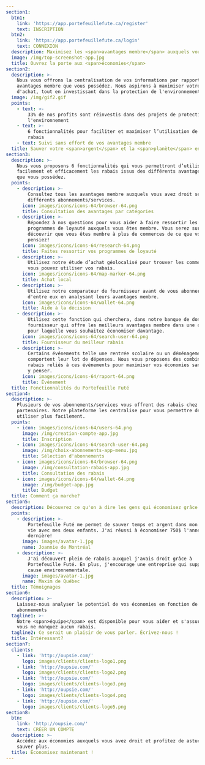 ```yaml
---
section1:
  btn1:
    link: 'https://app.portefeuillefute.ca/register'
    text: INSCRIPTION
  btn2:
    link: 'https://app.portefeuillefute.ca/login'
    text: CONNEXION
  description: Maximisez les <span>avantages membre</span> auxquels vous avez droit
  image: /img/top-screenshot-app.jpg
  title: Ouvrez la porte aux <span>économies</span>
section2:
  description: >-
    Nous vous offrons la centralisation de vos informations par rapport aux
    avantages membre que vous possédez. Nous aspirons à maximiser votre pouvoir
    d'achat, tout en investissant dans la protection de l'environnement.
  image: /img/gif2.gif
  points:
    - text: >-
        33% de nos profits sont réinvestis dans des projets de protection de
        l'environnement 
    - text: >-
        6 fonctionnalités pour faciliter et maximiser l’utilisation de vos
        rabais
    - text: Suivi sans effort de vos avantages membre
  title: Sauver votre <span>argent</span> et la <span>planète</span> en même temps
section3:
  description: >-
    Nous vous proposons 6 fonctionnalités qui vous permettront d’utiliser plus
    facilement et efficacement les rabais issus des différents avantages membre
    que vous possédez.
  points:
    - description: >-
        Consultez tous les avantages membre auxquels vous avez droit selon vos
        différents abonnements/services.
      icon: images/icons/icons-64/browser-64.png
      title: Consultation des avantages par catégories
    - description: >-
        Répondez à nos questions pour vous aider à faire ressortir les
        programmes de loyauté auxquels vous êtes membre. Vous serez surpris de
        découvrir que vous êtes membre à plus de commerces de ce que vous
        pensiez!
      icon: images/icons/icons-64/research-64.png
      title: Faites ressortir vos programmes de loyauté
    - description: >-
        Utilisez notre étude d’achat géolocalisé pour trouver les commercants où
        vous pouvez utiliser vos rabais.
      icon: images/icons/icons-64/map-marker-64.png
      title: Achat local
    - description: >-
        Utilisez notre comparateur de fournisseur avant de vous abonner à l'un
        d'entre eux en analysant leurs avantages membre.
      icon: images/icons/icons-64/wallet-64.png
      title: Aide à la décision
    - description: >-
        Utilisez cette fonction qui cherchera, dans notre banque de données, le
        fournisseur qui offre les meilleurs avantages membre dans une catégorie
        pour laquelle vous souhaitez économiser davantage.
      icon: images/icons/icons-64/search-user-64.png
      title: Fournisseur du meilleur rabais
    - description: >-
        Certains événements telle une rentrée scolaire ou un déménagement
        comportent leur lot de dépenses. Nous vous proposons des combinaisons de
        rabais reliés à ces évènements pour maximiser vos économies sans avoir à
        y penser.
      icon: images/icons/icons-64/raport-64.png
      title: Événement
  title: Fonctionnalités du Portefeuille Futé
section4:
  description: >-
    Plusieurs de vos abonnements/services vous offrent des rabais chez des
    partenaires. Notre plateforme les centralise pour vous permettre de les
    utiliser plus facilement.
  points:
    - icon: images/icons/icons-64/users-64.png
      image: /img/creation-compte-app.jpg
      title: Inscription
    - icon: images/icons/icons-64/search-user-64.png
      image: /img/choix-abonnements-app-menu.jpg
      title: Sélection d'abonnements
    - icon: images/icons/icons-64/browser-64.png
      image: /img/consultation-rabais-app.jpg
      title: Consultation des rabais
    - icon: images/icons/icons-64/wallet-64.png
      image: /img/budget-app.jpg
      title: Budget
  title: Comment ça marche?
section5:
  description: Découvrez ce qu'on à dire les gens qui économisez grâce à nous.
  points:
    - description: >-
        Portefeuille Futé me permet de sauver temps et argent dans mon train de
        vie avec mes deux enfants. J'ai réussi à économiser 750$ l'année
        dernière!
      image: images/avatar-1.jpg
      name: Joannie de Montréal
    - description: >-
        J'ai découvert plein de rabais auxquel j'avais droit grâce à
        Portefeuille Futé. En plus, j'encourage une entreprise qui supporte la
        cause environnementale.
      image: images/avatar-1.jpg
      name: Maxim de Québec
  title: Témoignages
section6:
  description: >-
    Laissez-nous analyser le potentiel de vos économies en fonction de vos
    abonnements
  tagline1: >-
    Notre <span>équipe</span> est disponible pour vous aider et s'assurer que
    vous ne manquez aucun rabais.
  tagline2: Ce serait un plaisir de vous parler. Écrivez-nous !
  title: Intéressant?
section7:
  clients:
    - link: 'http://oupsie.com/'
      logo: images/clients/clients-logo1.png
    - link: 'http://oupsie.com/'
      logo: images/clients/clients-logo2.png
    - link: 'http://oupsie.com/'
      logo: images/clients/clients-logo3.png
    - link: 'http://oupsie.com/'
      logo: images/clients/clients-logo4.png
    - link: 'http://oupsie.com/'
      logo: images/clients/clients-logo5.png
section8:
  btn:
    link: 'http://oupsie.com/'
    text: CRÉER UN COMPTE
  description: >-
    Accédez aux économies auxquels vous avez droit et profitez de astuces pour
    sauver plus.
  title: Économisez maintenant !
---
```


